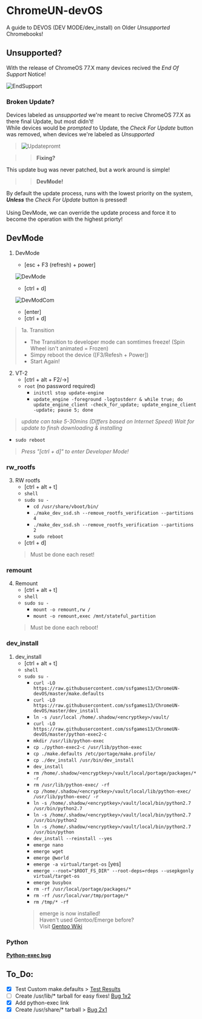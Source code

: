 # ChromeUN-devOS
A guide to DEVOS (DEV MODE/dev_install) on Older *Unsupported* Chromebooks!

## Unsupported?
>
With the release of ChromeOS 77.X many devices recived the *End Of Support* Notice!

![EndSupport](https://raw.githubusercontent.com/ssfgames13/ChromeUN-devOS/master/Screenshot%202020-04-29%20at%205.43.26%20PM.png)

### Broken Update?
>
Devices labeled as *unsupported* we're meant to recive ChromeOS 77.X as there final Update, but most didn't!\
While devices would be *prompted*  to Update, the *Check For Update* button was removed, when devices we're labeled as *Unsupported*

>![Updatepromt](https://raw.githubusercontent.com/ssfgames13/ChromeUN-devOS/master/Screenshot%202020-04-29%20at%205.55.12%20PM.png)

>> **Fixing?**

This update bug was never patched, but a work around is simple!

>> **DevMode!**

By default the update process, runs with the lowest priority on the system, ***Unless*** the *Check For Update* button is pressed!\
\
Using DevMode, we can override the update process and force it to become the operation with the highest priorty!

## DevMode

1. DevMode
     * [esc + F3 (refresh) + power]
     
    ![DevMode](https://github.com/ssfgames13/ChromeUN-devOS/blob/master/68747470733a2f2f626565626f6d2e636f6d2f77702d636f6e74656e742f75706c6f6164732f323031392f31322f5475726e2d4f6e2d4368726f6d65626f6f6.jpeg?raw=true)
     * [ctrl + d]
     
     ![DevModCom](https://github.com/ssfgames13/ChromeUN-devOS/blob/master/68747470733a2f2f7777772e7365727665746865686f6d652e636f6d2f77702d636f6e74656e742f75706c6f6164732f323031382f30332f476f6f676c652d4.jpeg?raw=true)
     * [enter]
     * [ctrl + d]
> 1a. Transition
   >  * The Transition to developer mode can somtimes freeze! (Spin Wheel isn't animated = Frozen)
   >  * Simpy reboot the device ([F3/Refesh + Power])
   >  * Start Again!

2. VT-2
    * [ctrl + alt + F2/→]
    * `root` (no password required)
        * `initctl stop update-engine`
        * `update_engine -foreground -logtostderr & while true; do update_engine_client -check_for_update; update_engine_client -update; pause 5; done`
  > *update can take 5-30mins (Differs based on Internet Speed)*
  > *Wait for update to finsh downloading & installing*
  
  * `sudo reboot` 
  
  > *Press "[ctrl + d]" to enter Developer Mode!*
  
### rw_rootfs
  
3. RW rootfs
      * [ctrl + alt + t]
      * `shell`
      * `sudo su -`
        * `cd /usr/share/vboot/bin/`
        * `./make_dev_ssd.sh --remove_rootfs_verification --partitions 4`
        * `./make_dev_ssd.sh --remove_rootfs_verification --partitions 2`
        * `sudo reboot`
      * [ctrl + d]
      > Must be done each reset!

### remount

4. Remount
    * [ctrl + alt + t]
    * `shell`
    * `sudo su -`
        * `mount -o remount,rw /`
        * `mount -o remount,exec /mnt/stateful_partition`
    > Must be done each reboot!

### dev_install 

1. dev_install
      * [ctrl + alt + t]
      * `shell`
      * `sudo su -`
        * `curl -LO https://raw.githubusercontent.com/ssfgames13/ChromeUN-devOS/master/make.defaults`
        * `curl -LO https://raw.githubusercontent.com/ssfgames13/ChromeUN-devOS/master/dev_install`
        * `ln -s /usr/local /home/.shadow/<encryptkey>/vault/`
        * `curl -LO https://raw.githubusercontent.com/ssfgames13/ChromeUN-devOS/master/python-exec2-c`
        * `mkdir /usr/lib/python-exec`
        * `cp ./python-exec2-c /usr/lib/python-exec`
        * `cp ./make.defaults /etc/portage/make.profile/`
        * `cp ./dev_install /usr/bin/dev_install`
        * `dev_install`
        * `rm /home/.shadow/<encryptkey>/vault/local/portage/packages/* -r`
        * `rm /usr/lib/python-exec/ -rf`
        * `cp /home/.shadow/<encryptkey>/vault/local/lib/python-exec/ /usr/lib/python-exec/ -r`
        * `ln -s /home/.shadow/<encryptkey>/vault/local/bin/python2.7 /usr/bin/python2.7`
        * `ln -s /home/.shadow/<encryptkey>/vault/local/bin/python2.7 /usr/bin/python2`
        * `ln -s /home/.shadow/<encryptkey>/vault/local/bin/python2.7 /usr/bin/python`
        * `dev_install --reinstall --yes`
        * `emerge nano`
        * `emerge wget`
        * `emerge @world`
        * `emerge -a virtual/target-os` [yes]
        * `emerge --root="$ROOT_FS_DIR" --root-deps=rdeps --usepkgonly virtual/target-os`
        * `emerge busybox`
        * `rm -rf /usr/local/portage/packages/*`
        * `rm -rf /usr/local/var/tmp/portage/*`
        * `rm /tmp/* -rf`
        > emerge is now installed!\
        > Haven't used Gentoo/Emerge before?\
        > Visit [Gentoo Wiki](https://wiki.gentoo.org/wiki/Portage#emerge)
        
### Python

**[Python-exec bug](https://bugs.chromium.org/p/chromium/issues/detail?id=842039)**

## To_Do:

- [x] Test Custom make.defaults > [Test Results](https://github.com/ssfgames13/ChromeUN-devOS/issues/1)
- [ ] Create /usr/lib/* tarball for easy fixes! [Bug 1x2](https://github.com/ssfgames13/ChromeUN-devOS/issues/2)
- [x] Add python-exec link
- [x] Create /usr/share/* tarball > [Bug 2x1](https://github.com/ssfgames13/ChromeUN-devOS/issues/3)
